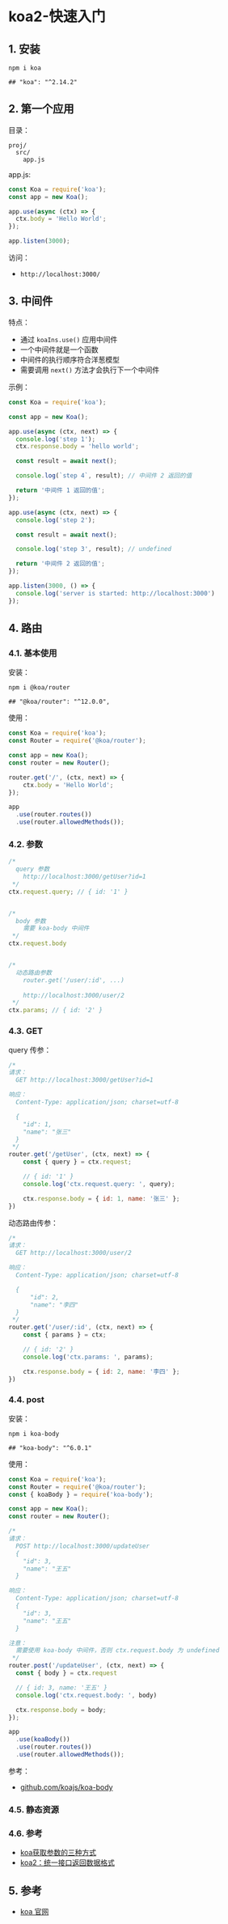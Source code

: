 # koa2-快速入门

## 1. 安装

```shell
npm i koa

## "koa": "^2.14.2"
```

## 2. 第一个应用

目录：

```text
proj/
  src/
    app.js  
```

app.js:

```js
const Koa = require('koa');
const app = new Koa();

app.use(async (ctx) => {
  ctx.body = 'Hello World';
});

app.listen(3000);
```

访问：

* `http://localhost:3000/`

## 3. 中间件

特点：

* 通过 `koaIns.use()` 应用中间件
* 一个中间件就是一个函数
* 中间件的执行顺序符合洋葱模型
* 需要调用 `next()` 方法才会执行下一个中间件

示例：

```js
const Koa = require('koa');

const app = new Koa();

app.use(async (ctx, next) => {
  console.log('step 1');
  ctx.response.body = 'hello world';

  const result = await next();

  console.log(`step 4`, result); // 中间件 2 返回的值

  return '中间件 1 返回的值';
});

app.use(async (ctx, next) => {
  console.log('step 2');

  const result = await next();

  console.log('step 3', result); // undefined

  return '中间件 2 返回的值';
});

app.listen(3000, () => {
  console.log('server is started: http://localhost:3000')
});
```

## 4. 路由

### 4.1. 基本使用

安装：

```shell
npm i @koa/router

## "@koa/router": "^12.0.0",
```

使用：

```js
const Koa = require('koa');
const Router = require('@koa/router');

const app = new Koa();
const router = new Router();

router.get('/', (ctx, next) => {
    ctx.body = 'Hello World';
});

app
  .use(router.routes())
  .use(router.allowedMethods());
```

### 4.2. 参数

```js
/*
  query 参数
    http://localhost:3000/getUser?id=1
 */
ctx.request.query; // { id: '1' }


/*
  body 参数
    需要 koa-body 中间件
 */
ctx.request.body


/*
  动态路由参数
    router.get('/user/:id', ...)
    
    http://localhost:3000/user/2
 */
ctx.params; // { id: '2' }
```

### 4.3. GET

query 传参：

```js
/*
请求：
  GET http://localhost:3000/getUser?id=1

响应：
  Content-Type: application/json; charset=utf-8

  {
    "id": 1,
    "name": "张三"
  }
 */
router.get('/getUser', (ctx, next) => {
    const { query } = ctx.request;

    // { id: '1' }
    console.log('ctx.request.query: ', query);

    ctx.response.body = { id: 1, name: '张三' };
})
```

动态路由传参：

```js
/*
请求：
  GET http://localhost:3000/user/2

响应：
  Content-Type: application/json; charset=utf-8

  {
      "id": 2,
      "name": "李四"
  }
 */
router.get('/user/:id', (ctx, next) => {
    const { params } = ctx;

    // { id: '2' }
    console.log('ctx.params: ', params);

    ctx.response.body = { id: 2, name: '李四' };
})
```

### 4.4. post

安装：

```shell
npm i koa-body

## "koa-body": "^6.0.1"
```

使用：

```javascript
const Koa = require('koa');
const Router = require('@koa/router');
const { koaBody } = require('koa-body');

const app = new Koa();
const router = new Router();

/*
请求：
  POST http://localhost:3000/updateUser
  {
    "id": 3,
    "name": "王五"
  }

响应：
  Content-Type: application/json; charset=utf-8
  {
    "id": 3,
    "name": "王五"
  }

注意：
  需要使用 koa-body 中间件，否则 ctx.request.body 为 undefined
 */
router.post('/updateUser', (ctx, next) => {
  const { body } = ctx.request

  // { id: 3, name: '王五' }
  console.log('ctx.request.body: ', body)

  ctx.response.body = body;
});

app
  .use(koaBody())
  .use(router.routes())
  .use(router.allowedMethods());
```

参考：

* [github.com/koajs/koa-body](https://github.com/koajs/koa-body)

### 4.5. 静态资源

### 4.6. 参考

* [koa获取参数的三种方式](https://juejin.cn/post/6844904114405507080)
* [koa2：统一接口返回数据格式](https://blog.csdn.net/qq_40963664/article/details/109217605)

## 5. 参考

* [koa 官网](https://koajs.com/)

